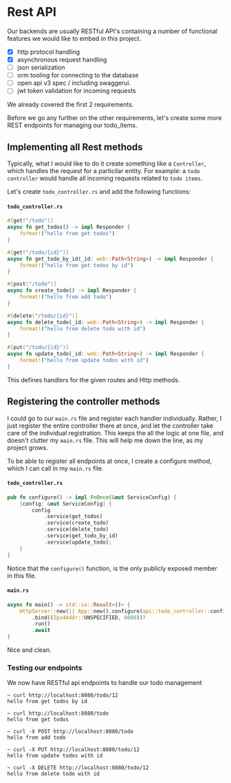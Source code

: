 # Rest API

Our backends are usually RESTful API's containing a number of functional features we would like to embed in this project.

* [x] http protocol handling
* [x] asynchronous request handling
* [ ] json serialization
* [ ] orm tooling for connecting to the database
* [ ] open api v3 spec / including swaggerui.
* [ ] jwt token validation for incoming requests

We already covered the first 2 requirements.

Before we go any further on the other requirements, let's create some more REST endpoints for managing our todo_items.

## Implementing all Rest methods
Typically, what I would like to do it create something like a `Controller`, which handles the request for a particilar entity.
For example: a `todo controller` would handle all incoming requests related to `todo items`.

Let's create `todo_controller.rs` and add the following functions:

#### **`todo_controller.rs`**
```rust
#[get("/todo")]
async fn get_todos() -> impl Responder {
    format!("hello from get todos")
}

#[get("/todo/{id}")]
async fn get_todo_by_id(_id: web::Path<String>) -> impl Responder {
    format!("hello from get todos by id")
}

#[post("/todo")]
async fn create_todo() -> impl Responder {
    format!("hello from add todo")
}

#[delete("/todo/{id}")]
async fn delete_todo(_id: web::Path<String>) -> impl Responder {
    format!("hello from delete todo with id")
}

#[put("/todo/{id}")]
async fn update_todo(_id: web::Path<String>) -> impl Responder {
    format!("hello from update todos with id")
}
```

This defines handlers for the given routes and Http methods. 

## Registering the controller methods
I could go to our `main.rs` file and register each handler individually. Rather, I just register the entire controller there at once, and let the controller take care of the individual registration. This keeps the all the logic at one file, and doesn't clutter my `main.rs` file. This will help me down the line, as my project grows.

To be able to register all endpoints at once, I create a configure method, which I can call in my `main.rs` file.

#### **`todo_controller.rs`**
```rust 
pub fn configure() -> impl FnOnce(&mut ServiceConfig) {
    |config: &mut ServiceConfig| {
        config
            .service(get_todos)
            .service(create_todo)
            .service(delete_todo)
            .service(get_todo_by_id)
            .service(update_todo);
    }
}
```
Notice that the `configure()` function, is the only publicly exposed member in this file.


#### **`main.rs`**
```rust
async fn main() -> std::io::Result<()> {
    HttpServer::new(|| App::new().configure(api::todo_controller::configure()))
        .bind((Ipv4Addr::UNSPECIFIED, 8080))?
        .run()
        .await
}
```

Nice and clean.

### Testing our endpoints

We now have RESTful api endpoints to handle our todo management
```shell
~ curl http://localhost:8080/todo/12
hello from get todos by id

~ curl http://localhost:8080/todo
hello from get todos

~ curl -X POST http://localhost:8080/todo
hello from add todo

~ curl -X PUT http://localhost:8080/todo/12
hello from update todos with id

~ curl -X DELETE http://localhost:8080/todo/12
hello from delete todo with id
```
